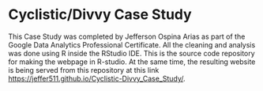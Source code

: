 # Cyclistic/Divvy Case Study

This Case Study was completed by Jefferson Ospina Arias as part of the Google Data Analytics Professional Certificate. All the cleaning and analysis was done using R inside the RStudio IDE. This is the source code repository for making the webpage in R-studio. At the same time, the resulting website is being served from this repository at this link https://jeffer511.github.io/Cyclistic-Divvy_Case_Study/.
